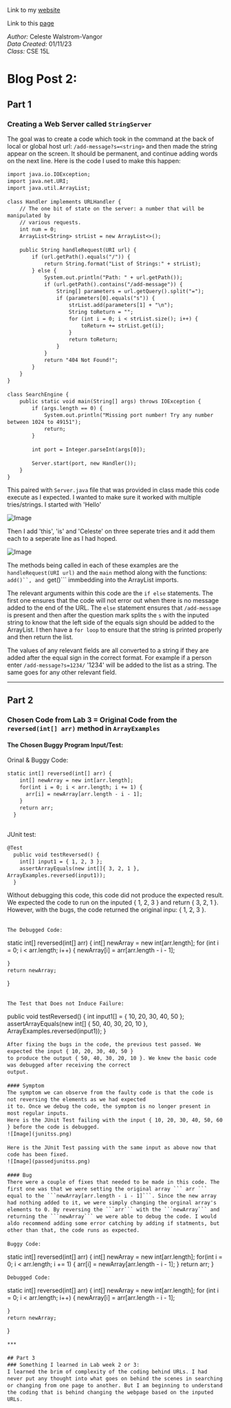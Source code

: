 Link to my [website](https://github.com/celestewv)

Link to this [page](https://celestewv.github.io/cse15l-lab-reports/LabReport2.html)


*Author:* Celeste Walstrom-Vangor 
<br> *Data Created:* 01/11/23 
<br> *Class:* CSE 15L 


# Blog Post 2:

## Part 1
### Creating a Web Server called ```StringServer```
The goal was to create a code which took in the command at the back of local or global host url:
```/add-message?s=<string>```
and then made the string appear on the screen. It should be permanent, and continue adding words on the next line.
Here is the code I used to make this happen:
```
import java.io.IOException;
import java.net.URI;
import java.util.ArrayList;

class Handler implements URLHandler {
    // The one bit of state on the server: a number that will be manipulated by
    // various requests.
    int num = 0;
    ArrayList<String> strList = new ArrayList<>();

    public String handleRequest(URI url) {
        if (url.getPath().equals("/")) {
            return String.format("List of Strings:" + strList);
        } else {
            System.out.println("Path: " + url.getPath());
            if (url.getPath().contains("/add-message")) {
                String[] parameters = url.getQuery().split("=");
                if (parameters[0].equals("s")) {
                    strList.add(parameters[1] + "\n");
                    String toReturn = "";
                    for (int i = 0; i < strList.size(); i++) {
                        toReturn += strList.get(i);
                    }
                    return toReturn;
                }
            }
            return "404 Not Found!";
        }
    }
}

class SearchEngine {
    public static void main(String[] args) throws IOException {
        if (args.length == 0) {
            System.out.println("Missing port number! Try any number between 1024 to 49151");
            return;
        }

        int port = Integer.parseInt(args[0]);

        Server.start(port, new Handler());
    }
}

```
This paired with ```Server.java``` file that was provided in class made this code execute as I expected. I wanted to make sure it worked with multiple tries/strings. I started with 'Hello'

![Image](Helloss.png)

Then I add 'this', 'is' and 'Celeste' on three seperate tries and it add them each to a seperate line as I had hoped.

![Image](thisisceleste.png)

The methods being called in each of these examples are the ```handleRequest(URI url)``` and the ```main``` method along with the functions: ```add()``, and ```get()``` immbedding into the ArrayList imports.  

The relevant arguments within this code are the ```if else``` statements. The first one ensures that the code will not error out when there is no message added to the end of the URL. The ```else``` statement ensures that ```/add-message``` is present and then after the question mark splits the ```s``` with the inputed string to know that the left side of the equals sign should be added to the ArrayList. I then have a ```for loop``` to ensure that the string is printed properly and then return the list.  

The values of any relevant fields are all converted to a string if they are added after the equal sign in the correct format. For example if a person enter ```/add-message?s=1234/``` '1234' will be added to the list as a string. The same goes for any other relevant field. 

***

## Part 2
### Chosen Code from Lab 3 = Original Code from the ``` reversed(int[] arr) ``` method in ```ArrayExamples```

#### The Chosen Buggy Program Input/Test:
Orinal & Buggy Code:
```
static int[] reversed(int[] arr) {
    int[] newArray = new int[arr.length];
    for(int i = 0; i < arr.length; i += 1) {
      arr[i] = newArray[arr.length - i - 1];
    }
    return arr;
  }
  
```
JUnit test:
```
@Test
  public void testReversed() {
    int[] input1 = { 1, 2, 3 };
    assertArrayEquals(new int[]{ 3, 2, 1 }, ArrayExamples.reversed(input1));
  }
```
Without debugging this code, this code did not produce the expected result. 
We expected the code to run on the inputed { 1, 2, 3 } and return { 3, 2, 1 }. 
However, with the bugs, the code returned the original inpu: { 1, 2, 3 }.
```

The Debugged Code:

```
static int[] reversed(int[] arr) {
    int[] newArray = new int[arr.length];
    for (int i = 0; i < arr.length; i++) {
      newArray[i] = arr[arr.length - i - 1];

    }
    return newArray;
  }

```

The Test that Does not Induce Failure:

```
public void testReversed() {
    int input1[] = { 10, 20, 30, 40, 50 };
    assertArrayEquals(new int[] { 50, 40, 30, 20, 10 }, ArrayExamples.reversed(input1));
}
```
After fixing the bugs in the code, the previous test passed. We expected the input { 10, 20, 30, 40, 50 }
to produce the output { 50, 40, 30, 20, 10 }. We knew the basic code was debugged after receiving the correct
output.

#### Symptom
The symptom we can observe from the faulty code is that the code is not reversing the elements as we had expected
it to. Once we debug the code, the symptom is no longer present in most regular inputs.
Here is the JUnit Test failing with the input { 10, 20, 30, 40, 50, 60 } before the code is debugged.
![Image](junitss.png)

Here is the JUnit Test passing with the same input as above now that code has been fixed.
![Image](passedjunitss.png)

#### Bug 
There were a couple of fixes that needed to be made in this code. The first one was that we were setting the original array ``` arr ``` equal to the ```newArray[arr.length - i - 1]```. Since the new array had nothing added to it, we were simply changing the orginal array's elements to 0. By reversing the ```arr``` with the ```newArray``` and returning the ```newArray``` we were able to debug the code. I would aldo recommend adding some error catching by adding if statments, but other than that, the code runs as expected.

Buggy Code:
```
static int[] reversed(int[] arr) {
    int[] newArray = new int[arr.length];
    for(int i = 0; i < arr.length; i += 1) {
      arr[i] = newArray[arr.length - i - 1];
    }
    return arr;
  }
```
Debugged Code:
```
static int[] reversed(int[] arr) {
    int[] newArray = new int[arr.length];
    for (int i = 0; i < arr.length; i++) {
      newArray[i] = arr[arr.length - i - 1];

    }
    return newArray;
  }
```
***

## Part 3
### Something I learned in Lab week 2 or 3:
I learned the brim of complexity of the coding behind URLs. I had never put any thought into what goes on behind the scenes in searching or changing from one page to another. But I am beginning to understand the coding that is behind changing the webpage based on the inputed URLs.
